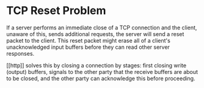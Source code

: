 # TCP Reset Problem
If a server performs an immediate close of a TCP connection and the client, unaware of this, sends additional requests, the server will send a reset packet to the client. This reset packet might erase all of a client's unacknowledged input buffers before they can read other server responses.

[[http]] solves this by closing a connection by stages: first closing write (output) buffers, signals to the other party that the receive buffers are about to be closed, and the other party can acknowledge this before proceeding.
